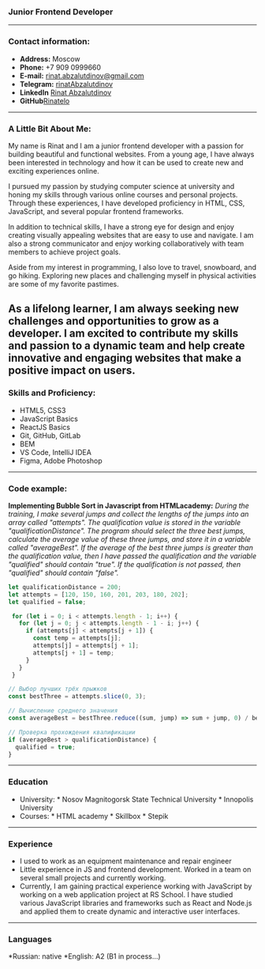 ### Junior Frontend Developer

  ---

  ### Contact information:
  * **Address:** Moscow
  * **Phone:** +7 909 0999660
  * **E-mail:** rinat.abzalutdinov@gmail.com
  * **Telegram:** [rinatAbzalutdinov](https://t.me/rinatAbzalutdinov)
  * **LinkedIn** [Rinat Abzalutdinov](https://www.linkedin.com/in/rinat-abzalutdinov-82a883239/)
  * **GitHub**[Rinatelo](https://github.com/Rinatelo)

  ---

  ### A Little Bit About Me:
  My name is Rinat and I am a junior frontend developer with a passion for building beautiful and functional websites. From a young age, I have always been interested in technology and how it can be used to create new and exciting experiences online.

  I pursued my passion by studying computer science at university and honing my skills through various online courses and personal projects. Through these experiences, I have developed proficiency in HTML, CSS, JavaScript, and several popular frontend frameworks.

  In addition to technical skills, I have a strong eye for design and enjoy creating visually appealing websites that are easy to use and navigate. I am also a strong communicator and enjoy working collaboratively with team members to achieve project goals.

  Aside from my interest in programming, I also love to travel, snowboard, and go hiking. Exploring new places and challenging myself in physical activities are some of my favorite pastimes.

  As a lifelong learner, I am always seeking new challenges and opportunities to grow as a developer. I am excited to contribute my skills and passion to a dynamic team and help create innovative and engaging websites that make a positive impact on users.
  ---

  ### Skills and Proficiency:
  * HTML5, CSS3
  * JavaScript Basics
  * ReactJS Basics
  * Git, GitHub, GitLab
  * BEM
  * VS Code, IntelliJ IDEA
  * Figma, Adobe Photoshop

  ---

  ### Code example:
  **Implementing Bubble Sort in Javascript from HTMLacademy:**
  _During the training, I make several jumps and collect the lengths of the jumps into an array called "attempts".
  The qualification value is stored in the variable "qualificationDistance".
  The program should select the three best jumps, calculate the average value of these three jumps, and store it in a variable called "averageBest".
  If the average of the best three jumps is greater than the qualification value, then I have passed the qualification and the variable "qualified" should contain "true". If the qualification is not passed, then "qualified" should contain "false"._

  ```javascript
  let qualificationDistance = 200;
  let attempts = [120, 150, 160, 201, 203, 180, 202];
  let qualified = false;

   for (let i = 0; i < attempts.length - 1; i++) {
     for (let j = 0; j < attempts.length - 1 - i; j++) {
       if (attempts[j] < attempts[j + 1]) {
         const temp = attempts[j];
         attempts[j] = attempts[j + 1];
         attempts[j + 1] = temp;
       }
     }
   }

  // Выбор лучших трёх прыжков
  const bestThree = attempts.slice(0, 3);

  // Вычисление среднего значения
  const averageBest = bestThree.reduce((sum, jump) => sum + jump, 0) / bestThree.length;

  // Проверка прохождения квалификации
  if (averageBest > qualificationDistance) {
    qualified = true;
  }
  ```

  ---

  ### Education
  * University: 
        * Nosov Magnitogorsk State Technical University
        * Innopolis University
  * Courses: 
        * HTML academy
        * Skillbox
        * Stepik

  ---

  ### Experience
  * I used to work as an equipment maintenance and repair engineer
  * Little experience in JS and frontend development. Worked in a team on several small projects and currently working.
  * Currently, I am gaining practical experience working with JavaScript by working on a web application project at RS School. I have studied various JavaScript libraries and frameworks such as React and Node.js and applied them to create dynamic and interactive user interfaces.

  ---

  ### Languages
  *Russian: native
  *English: A2 (B1 in process…)
